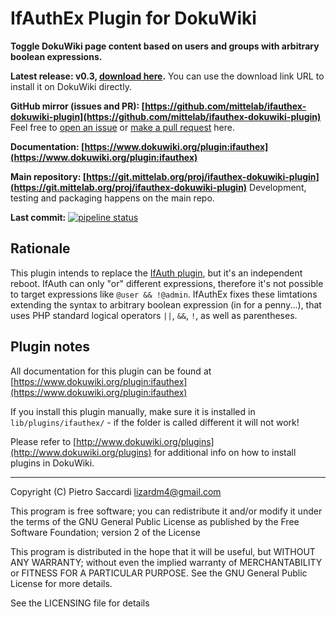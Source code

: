 IfAuthEx Plugin for DokuWiki
===
**Toggle DokuWiki page content based on users and groups with arbitrary boolean expressions.**

**Latest release: v0.3, [download here](https://git.mittelab.org/proj/ifauthex-dokuwiki-plugin/-/jobs/artifacts/v0.3/raw/ifauthex.zip?job=package).**
You can use the download link URL to install it on DokuWiki directly.

**GitHub mirror (issues and PR): [https://github.com/mittelab/ifauthex-dokuwiki-plugin](https://github.com/mittelab/ifauthex-dokuwiki-plugin)**
Feel free to [open an issue](https://github.com/mittelab/ifauthex-dokuwiki-plugin/issues) or [make a pull request](https://github.com/mittelab/ifauthex-dokuwiki-plugin/pulls) here.

**Documentation: [https://www.dokuwiki.org/plugin:ifauthex](https://www.dokuwiki.org/plugin:ifauthex)**

**Main repository: [https://git.mittelab.org/proj/ifauthex-dokuwiki-plugin](https://git.mittelab.org/proj/ifauthex-dokuwiki-plugin)**
Development, testing and packaging happens on the main repo.

**Last commit:** [![pipeline status](https://git.mittelab.org/proj/ifauthex-dokuwiki-plugin/badges/master/pipeline.svg)](https://git.mittelab.org/proj/ifauthex-dokuwiki-plugin/commits/master)

Rationale
---
This plugin intends to replace the [IfAuth plugin](https://www.dokuwiki.org/plugin:ifauth), but
it's an independent reboot. IfAuth can only "or" different expressions, therefore it's not possible
to target expressions like `@user && !@admin`. IfAuthEx fixes these limtations extending the syntax
to arbitrary boolean expression (in for a penny...), that uses PHP standard logical operators `||`,
`&&`, `!`, as well as parentheses.

Plugin notes
---

All documentation for this plugin can be found at
[https://www.dokuwiki.org/plugin:ifauthex](https://www.dokuwiki.org/plugin:ifauthex)

If you install this plugin manually, make sure it is installed in
`lib/plugins/ifauthex/` - if the folder is called different it
will not work!

Please refer to [http://www.dokuwiki.org/plugins](http://www.dokuwiki.org/plugins) for additional info
on how to install plugins in DokuWiki.

---

Copyright (C) Pietro Saccardi <lizardm4@gmail.com>

This program is free software; you can redistribute it and/or modify
it under the terms of the GNU General Public License as published by
the Free Software Foundation; version 2 of the License

This program is distributed in the hope that it will be useful,
but WITHOUT ANY WARRANTY; without even the implied warranty of
MERCHANTABILITY or FITNESS FOR A PARTICULAR PURPOSE.  See the
GNU General Public License for more details.

See the LICENSING file for details
